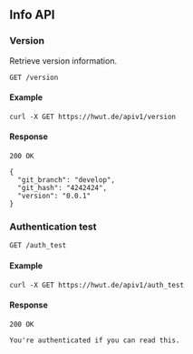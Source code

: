 ## Info API

### Version
Retrieve version information.

    GET /version

#### Example

    curl -X GET https://hwut.de/apiv1/version


#### Response
`200 OK`

```
{
  "git_branch": "develop",
  "git_hash": "4242424",
  "version": "0.0.1"
}
```

### Authentication test

    GET /auth_test

#### Example

    curl -X GET https://hwut.de/apiv1/auth_test


#### Response
`200 OK`

```
You're authenticated if you can read this.
```
